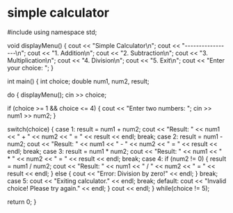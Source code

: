 # simple calculator

#include <iostream>
using namespace std;

void displayMenu() {
    cout << "Simple Calculator\n";
    cout << "-----------------\n";
    cout << "1. Addition\n";
    cout << "2. Subtraction\n";
    cout << "3. Multiplication\n";
    cout << "4. Division\n";
    cout << "5. Exit\n";
    cout << "Enter your choice: ";
}

int main() {
    int choice;
    double num1, num2, result;

   do {
        displayMenu();
        cin >> choice;

  if (choice >= 1 && choice <= 4) {
            cout << "Enter two numbers: ";
            cin >> num1 >> num2;
        }

  switch(choice) {
            case 1:
                result = num1 + num2;
                cout << "Result: " << num1 << " + " << num2 << " = " << result << endl;
                break;
            case 2:
                result = num1 - num2;
                cout << "Result: " << num1 << " - " << num2 << " = " << result << endl;
                break;
            case 3:
                result = num1 * num2;
                cout << "Result: " << num1 << " * " << num2 << " = " << result << endl;
                break;
            case 4:
                if (num2 != 0) {
                    result = num1 / num2;
                    cout << "Result: " << num1 << " / " << num2 << " = " << result << endl;
                } else {
                    cout << "Error: Division by zero!" << endl;
                }
                break;
            case 5:
                cout << "Exiting calculator." << endl;
                break;
            default:
                cout << "Invalid choice! Please try again." << endl;
        }
    cout << endl;
    } while(choice != 5);

  return 0;
}
